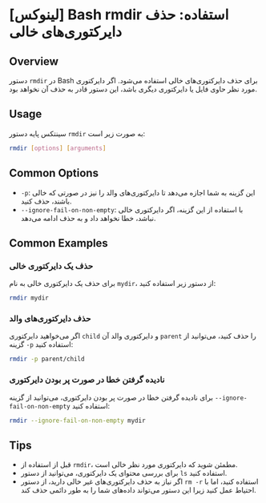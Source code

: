 # [لینوکس] Bash rmdir استفاده: حذف دایرکتوری‌های خالی

## Overview
دستور `rmdir` در Bash برای حذف دایرکتوری‌های خالی استفاده می‌شود. اگر دایرکتوری مورد نظر حاوی فایل یا دایرکتوری دیگری باشد، این دستور قادر به حذف آن نخواهد بود.

## Usage
سینتکس پایه دستور `rmdir` به صورت زیر است:

```bash
rmdir [options] [arguments]
```

## Common Options
- `-p`: این گزینه به شما اجازه می‌دهد تا دایرکتوری‌های والد را نیز در صورتی که خالی باشند، حذف کنید.
- `--ignore-fail-on-non-empty`: با استفاده از این گزینه، اگر دایرکتوری خالی نباشد، خطا نخواهد داد و به حذف ادامه می‌دهد.

## Common Examples
### حذف یک دایرکتوری خالی
برای حذف یک دایرکتوری خالی به نام `mydir`، از دستور زیر استفاده کنید:

```bash
rmdir mydir
```

### حذف دایرکتوری‌های والد
اگر می‌خواهید دایرکتوری `child` و دایرکتوری والد آن `parent` را حذف کنید، می‌توانید از گزینه `-p` استفاده کنید:

```bash
rmdir -p parent/child
```

### نادیده گرفتن خطا در صورت پر بودن دایرکتوری
برای نادیده گرفتن خطا در صورت پر بودن دایرکتوری، می‌توانید از گزینه `--ignore-fail-on-non-empty` استفاده کنید:

```bash
rmdir --ignore-fail-on-non-empty mydir
```

## Tips
- قبل از استفاده از `rmdir`، مطمئن شوید که دایرکتوری مورد نظر خالی است.
- برای بررسی محتوای یک دایرکتوری، می‌توانید از دستور `ls` استفاده کنید.
- اگر نیاز به حذف دایرکتوری‌های غیر خالی دارید، از دستور `rm -r` استفاده کنید، اما با احتیاط عمل کنید زیرا این دستور می‌تواند داده‌های شما را به طور دائمی حذف کند.